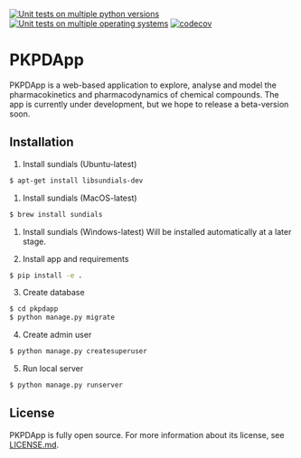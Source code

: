[![Unit tests on multiple python versions](https://github.com/pkpdapp-team/pkpdapp/workflows/Unit%20tests%20(python%20versions)/badge.svg)](https://github.com/pkpdapp-team/pkpdapp/actions)
[![Unit tests on multiple operating systems](https://github.com/pkpdapp-team/pkpdapp/workflows/Unit%20tests%20(OS%20versions)/badge.svg)](https://github.com/pkpdapp-team/pkpdapp/actions)
[![codecov](https://codecov.io/gh/pkpdapp-team/pkpdapp/branch/master/graph/badge.svg)](https://codecov.io/gh/pkpdapp-team/pkpdapp)

# PKPDApp

PKPDApp is a web-based application to explore, analyse and model the pharmacokinetics and pharmacodynamics of chemical compounds. The app is currently under development, but we hope to release a beta-version soon. 

## Installation

1. Install sundials (Ubuntu-latest)
```bash
$ apt-get install libsundials-dev
```
1. Install sundials (MacOS-latest)
```bash
$ brew install sundials
```
1. Install sundials (Windows-latest)
    Will be installed automatically at a later stage.

2. Install app and requirements

```bash
$ pip install -e .
```

3. Create database

```bash
$ cd pkpdapp
$ python manage.py migrate
```

4. Create admin user

```bash
$ python manage.py createsuperuser
```

5. Run local server

```bash
$ python manage.py runserver
```


## License
PKPDApp is fully open source. For more information about its license, see [LICENSE.md](LICENSE.md).


